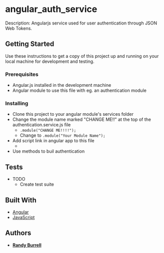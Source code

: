 # angular_auth_service
  Description: Angularjs service used for user authentication
  through JSON Web Tokens.

## Getting Started

Use these instructions to get a copy of this project up and running on your local machine for development and testing.

### Prerequisites

* Angular.js installed in the development machine
* Angular module to use this file with eg. an authentication module

### Installing

* Clone this project to your angular module's services folder
* Change the module name marked "CHANGE ME!!" at the top of the authentication.service.js file
    * ```.module("CHANGE ME!!!!");```
    * Change to ```.module("Your Module Name");```
* Add script link in angular app to this file
    * <script scr="Path to auth.service.js file goes here"></script>
* Use methods to buil authentication

## Tests

* TODO
    * Create test suite

## Built With

* [Angular](https://angularjs.org/)
* [JavaScript](https://developer.mozilla.org/en-US/docs/Web/JavaScript/Reference)

## Authors

* [**Randy Burrell**](https://www.randyburrell.info)
